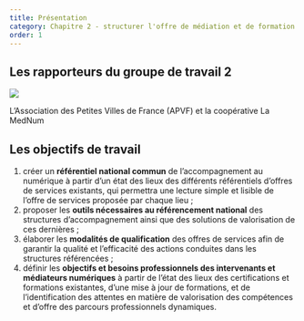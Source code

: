 ```yaml
---
title: Présentation
category: Chapitre 2 - structurer l'offre de médiation et de formation au numérique
order: 1
---
```


## Les rapporteurs du groupe de travail 2

![](https://societenumerique.gouv.fr/wp-content/uploads/2018/01/logosGT2-768x173.png)

L’Association des Petites Villes de France (APVF) et la coop&eacute;rative La MedNum

## Les objectifs de travail

1. cr&eacute;er un **r&eacute;f&eacute;rentiel national commun** de l’accompagnement au num&eacute;rique &agrave; partir d’un &eacute;tat des lieux des diff&eacute;rents r&eacute;f&eacute;rentiels d’offres de services existants, qui permettra une lecture simple et lisible de l’offre de services propos&eacute;e par chaque lieu ;
2. proposer les **outils n&eacute;cessaires au r&eacute;f&eacute;rencement national** des structures d’accompagnement ainsi que des solutions de valorisation de ces derni&egrave;res ;
3. &eacute;laborer les **modalit&eacute;s de qualification** des offres de services afin de garantir la qualit&eacute; et l’efficacit&eacute; des actions conduites dans les structures r&eacute;f&eacute;renc&eacute;es ;
4. d&eacute;finir les **objectifs et besoins professionnels des intervenants et m&eacute;diateurs num&eacute;riques** &agrave; partir de l’&eacute;tat des lieux des certifications et formations existantes, d’une mise &agrave; jour de formations, et de l’identification des attentes en mati&egrave;re de valorisation des comp&eacute;tences et d’offre des parcours professionnels dynamiques.